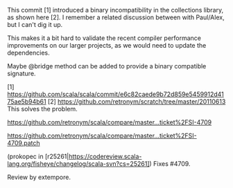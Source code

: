 This commit [1] introduced a binary incompatibility in the collections
library, as shown here [2]. I remember a related discussion between
with Paul/Alex, but I can't dig it up.

This makes it a bit hard to validate the recent compiler performance
improvements on our larger projects, as we would need to update the
dependencies.

Maybe @bridge method can be added to provide a binary compatible signature.

[1] https://github.com/scala/scala/commit/e6c82caede9b72d859e5459912d4175ae5b94b61
[2] https://github.com/retronym/scratch/tree/master/20110613
This solves the problem.

https://github.com/retronym/scala/compare/master...ticket%2FSI-4709

https://github.com/retronym/scala/compare/master...ticket%2FSI-4709.patch

(prokopec in [r25261|https://codereview.scala-lang.org/fisheye/changelog/scala-svn?cs=25261]) Fixes #4709.

Review by extempore.
